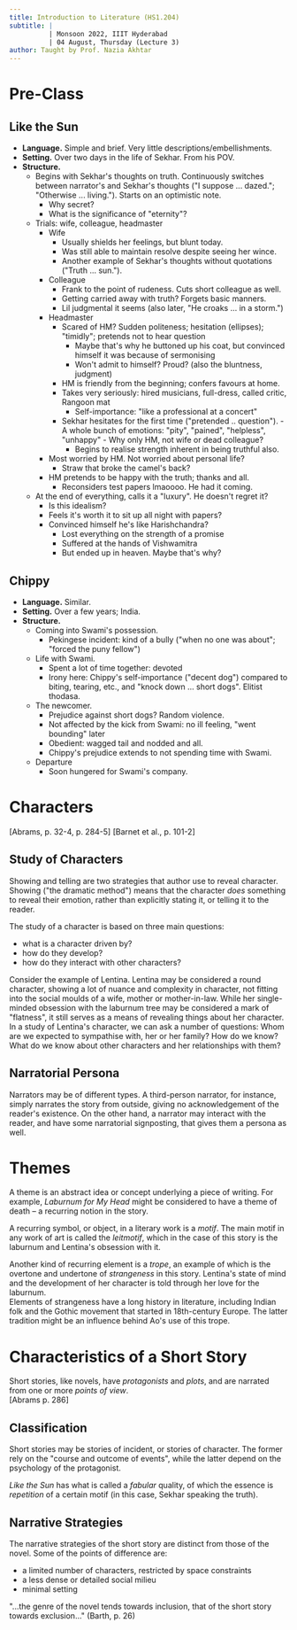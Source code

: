 ```yaml
---
title: Introduction to Literature (HS1.204)
subtitle: |
          | Monsoon 2022, IIIT Hyderabad
          | 04 August, Thursday (Lecture 3)
author: Taught by Prof. Nazia Akhtar
---
```


# Pre-Class
## Like the Sun
* **Language.** Simple and brief. Very little descriptions/embellishments.
* **Setting.** Over two days in the life of Sekhar. From his POV.
* **Structure.**
    * Begins with Sekhar's thoughts on truth. Continuously switches between narrator's and Sekhar's thoughts ("I suppose ... dazed."; "Otherwise ... living."). Starts on an optimistic note.
        - Why secret?
        - What is the significance of "eternity"?
    * Trials: wife, colleague, headmaster
        - Wife
            - Usually shields her feelings, but blunt today.
            - Was still able to maintain resolve despite seeing her wince.
            - Another example of Sekhar's thoughts without quotations ("Truth ... sun.").
        - Colleague
            - Frank to the point of rudeness. Cuts short colleague as well.
            - Getting carried away with truth? Forgets basic manners.
            - Lil judgmental it seems (also later, "He croaks ... in a storm.")
        - Headmaster
            - Scared of HM? Sudden politeness; hesitation (ellipses); "timidly"; pretends not to hear question
                - Maybe that's why he buttoned up his coat, but convinced himself it was because of sermonising
                - Won't admit to himself? Proud? (also the bluntness, judgment)
            - HM is friendly from the beginning; confers favours at home.
            - Takes very seriously: hired musicians, full-dress, called critic, Rangoon mat
                - Self-importance: "like a professional at a concert"
            - Sekhar hesitates for the first time ("pretended .. question").                - A whole bunch of emotions: "pity", "pained", "helpless", "unhappy"
                    - Why only HM, not wife or dead colleague?
                - Begins to realise strength inherent in being truthful also.
        - Most worried by HM. Not worried about personal life?
            - Straw that broke the camel's back?
        - HM pretends to be happy with the truth; thanks and all.
            - Reconsiders test papers lmaoooo. He had it coming.
    * At the end of everything, calls it a "luxury". He doesn't regret it?
        - Is this idealism?
        - Feels it's worth it to sit up all night with papers?
        - Convinced himself he's like Harishchandra?
            - Lost everything on the strength of a promise
            - Suffered at the hands of Vishwamitra
            - But ended up in heaven. Maybe that's why?

## Chippy
* **Language.** Similar.
* **Setting.** Over a few years; India.
* **Structure.**
    * Coming into Swami's possession.
        - Pekingese incident: kind of a bully ("when no one was about"; "forced the puny fellow")
    * Life with Swami.
        - Spent a lot of time together: devoted
        - Irony here: Chippy's self-importance ("decent dog") compared to biting, tearing, etc., and "knock down ... short dogs". Elitist thodasa.
    * The newcomer.
        - Prejudice against short dogs? Random violence.
        - Not affected by the kick from Swami: no ill feeling, "went bounding" later
        - Obedient: wagged tail and nodded and all.
        - Chippy's prejudice extends to not spending time with Swami.
    * Departure
        - Soon hungered for Swami's company.

# Characters
[Abrams, p. 32-4, p. 284-5]
[Barnet et al., p. 101-2]

## Study of Characters
Showing and telling are two strategies that author use to reveal character. Showing ("the dramatic method") means that the character *does* something to reveal their emotion, rather than explicitly stating it, or telling it to the reader.

The study of a character is based on three main questions:

* what is a character driven by?
* how do they develop?
* how do they interact with other characters?

Consider the example of Lentina. Lentina may be considered a round character, showing a lot of nuance and complexity in character, not fitting into the social moulds of a wife, mother or mother-in-law. While her single-minded obsession with the laburnum tree may be considered a mark of "flatness", it still serves as a means of revealing things about her character.  
In a study of Lentina's character, we can ask a number of questions: Whom are we expected to sympathise with, her or her family? How do we know? What do we know about other characters and her relationships with them?

## Narratorial Persona
Narrators may be of different types. A third-person narrator, for instance, simply narrates the story from outside, giving no acknowledgement of the reader's existence. On the other hand, a narrator may interact with the reader, and have some narratorial signposting, that gives them a persona as well.

# Themes
A theme is an abstract idea or concept underlying a piece of writing. For example, *Laburnum for My Head* might be considered to have a theme of death – a recurring notion in the story.

A recurring symbol, or object, in a literary work is a *motif*. The main motif in any work of art is called the *leitmotif*, which in the case of this story is the laburnum and Lentina's obsession with it.

Another kind of recurring element is a *trope*, an example of which is the overtone and undertone of *strangeness* in this story. Lentina's state of mind and the development of her character is told through her love for the laburnum.  
Elements of strangeness have a long history in literature, including Indian folk and the Gothic movement that started in 18th-century Europe. The latter tradition might be an influence behind Ao's use of this trope.

# Characteristics of a Short Story
Short stories, like novels, have *protagonists* and *plots*, and are narrated from one or more *points of view*.  
[Abrams p. 286]

## Classification
Short stories may be stories of incident, or stories of character. The former rely on the "course and outcome of events", while the latter depend on the psychology of the protagonist.

*Like the Sun* has what is called a *fabular* quality, of which the essence is *repetition* of a certain motif (in this case, Sekhar speaking the truth).

## Narrative Strategies
The narrative strategies of the short story are distinct from those of the novel. Some of the points of difference are:

* a limited number of characters, restricted by space constraints
* a less dense or detailed social milieu
* minimal setting

"...the genre of the novel tends towards inclusion, that of the short story towards exclusion..." (Barth, p. 26)
